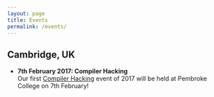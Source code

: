 ```yaml
---
layout: page
title: Events
permalink: /events/
---
```


## Cambridge, UK

* **7th February 2017: Compiler Hacking**  
Our first [Compiler Hacking](https://github.com/ocamllabs/compiler-hacking) event of 2017 will be held at Pembroke College on 7th February!
